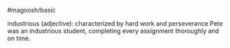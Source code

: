 #magoosh/basic

industrious (adjective): characterized by hard work and perseverance 
Pete was an industrious student, completing every assignment thoroughly and on time. 
